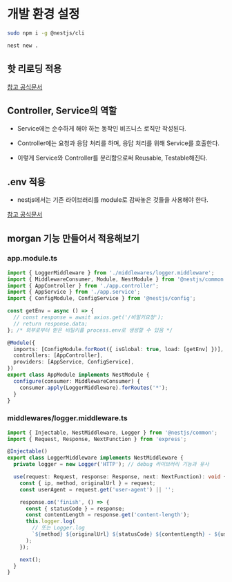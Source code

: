 # 개발 환경 설정

```bash
sudo npm i -g @nestjs/cli
```

```bash
nest new .
```

## 핫 리로딩 적용

[참고 공식문서](https://docs.nestjs.com/recipes/hot-reload)

## Controller, Service의 역할

- Service에는 순수하게 해야 하는 동작인 비즈니스 로직만 작성된다.
- Controller에는 요청과 응답 처리를 하며, 응답 처리를 위해 Service를 호출한다.

- 이렇게 Service와 Controller를 분리함으로써 Reusable, Testable해진다.

## .env 적용

- nestjs에서는 기존 라이브러리를 module로 감싸놓은 것들을 사용해야 한다.

[참고 공식문서](https://docs.nestjs.com/techniques/configuration)

## morgan 기능 만들어서 적용해보기

### app.module.ts

```ts
import { LoggerMiddleware } from './middlewares/logger.middleware';
import { MiddlewareConsumer, Module, NestModule } from '@nestjs/common';
import { AppController } from './app.controller';
import { AppService } from './app.service';
import { ConfigModule, ConfigService } from '@nestjs/config';

const getEnv = async () => {
  // const response = await axios.get('/비밀키요청');
  // return response.data;
}; /* 외부로부터 받은 비밀키를 process.env로 생성할 수 있음 */

@Module({
  imports: [ConfigModule.forRoot({ isGlobal: true, load: [getEnv] })],
  controllers: [AppController],
  providers: [AppService, ConfigService],
})
export class AppModule implements NestModule {
  configure(consumer: MiddlewareConsumer) {
    consumer.apply(LoggerMiddleware).forRoutes('*');
  }
}
```

### middlewares/logger.middleware.ts

```ts
import { Injectable, NestMiddleware, Logger } from '@nestjs/common';
import { Request, Response, NextFunction } from 'express';

@Injectable()
export class LoggerMiddleware implements NestMiddleware {
  private logger = new Logger('HTTP'); // debug 라이브러리 기능과 유사

  use(request: Request, response: Response, next: NextFunction): void {
    const { ip, method, originalUrl } = request;
    const userAgent = request.get('user-agent') || '';

    response.on('finish', () => {
      const { statusCode } = response;
      const contentLength = response.get('content-length');
      this.logger.log(
        // 또는 Logger.log
        `${method} ${originalUrl} ${statusCode} ${contentLength} - ${userAgent} ${ip}`,
      );
    });

    next();
  }
}
```
